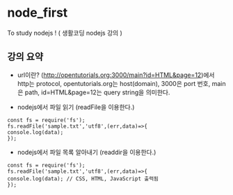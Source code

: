 # node_first
To study nodejs ! ( 생활코딩 nodejs 강의 )

<h2>강의 요약</h2>

- url이란? (http://opentutorials.org:3000/main?id=HTML&page=12)에서 
http는 protocol, opentutorials.org는 host(domain), 3000은 port 번호, main은 path,
id=HTML&page=12는 query string을 의미한다.

- nodejs에서 파일 읽기 (readFile을 이용한다.)

```
const fs = require('fs');
fs.readFile('sample.txt','utf8',(err,data)=>{
console.log(data);
});
```

- nodejs에서 파일 목록 알아내기 (readdir을 이용한다.)

```
const fs = require('fs');
fs.readFile('sample.txt','utf8',(err,data)=>{
console.log(data); // CSS, HTML, JavaScript 출력됨
});
```

